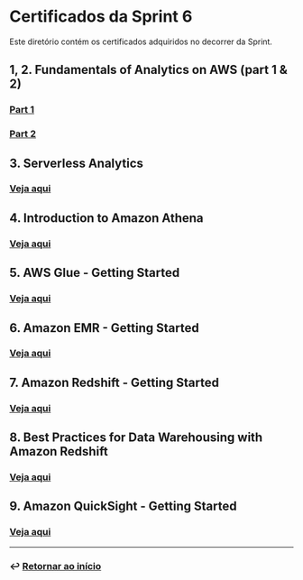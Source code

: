 # Certificados da Sprint 6
Este diretório contém os certificados adquiridos no decorrer da Sprint.

## 1, 2. Fundamentals of Analytics on AWS (part 1 & 2)
### [Part 1](1_Fundamentals_Analytics_pt1.pdf)
### [Part 2](2_Fundamentals_Analytics_pt2.pdf)

## 3. Serverless Analytics
### [Veja aqui](3_Serverless_Analytics.pdf)

## 4. Introduction to Amazon Athena
### [Veja aqui](4_Introduction_Amazon_Athena.pdf)

## 5. AWS Glue - Getting Started
### [Veja aqui](5_AWS_Glue_Getting_Started.pdf)

## 6. Amazon EMR - Getting Started
### [Veja aqui](6_Amazon_EMR_Getting_Started.pdf)

## 7. Amazon Redshift - Getting Started
### [Veja aqui](7_Amazon_Redshift_Getting_Started.pdf)

## 8. Best Practices for Data Warehousing with Amazon Redshift 
### [Veja aqui](8_Best_Practices_Data_Warehousing_Amazon_Redshift.pdf)

## 9. Amazon QuickSight - Getting Started
### [Veja aqui](9_Amazon_QuickSight_Getting_Started.pdf)

___

### ↩️ [Retornar ao início](../../README.md)